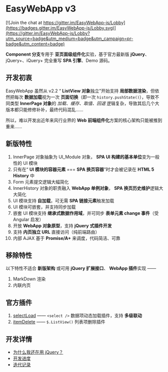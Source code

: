 # EasyWebApp v3

[![Join the chat at https://gitter.im/EasyWebApp-js/Lobby](https://badges.gitter.im/EasyWebApp-js/Lobby.svg)](https://gitter.im/EasyWebApp-js/Lobby?utm_source=badge&utm_medium=badge&utm_campaign=pr-badge&utm_content=badge)


**Component 分支**专用于 **亚页面级组件化**实验，基于官方最新版 **jQuery**、jQuery+、iQuery+ 完全重写 **SPA 引擎**、Demo 源码。


## 开发初衷

EasyWebApp 虽然从 v2.2 “ **ListView 对象**独立”开始支持 **局部数据渲染**，但依然把每次 **数据加载**视为一次 **页面切换**（即一次 `history.pushState()`），导致不同类型 **InnerPage 对象**的 *加载、缓存、取值、回退* 逻辑复杂，导致其后几个大版本都只能修修补补，最终代码混乱……

所以，难以开发出近年来风行业界的 **Web 前端组件化**方案的核心架构只能被推到重来……


## 新版特性

 1. InnerPage 对象抽象为 UI_Module 对象， **SPA UI 构建的基本单位**变为一般性的 UI 模块
 2. 只有在“ **UI 模块的容器元素** === **SPA 换页容器**”时才会被记录在 **HTML 5 History** 中
 3. Form 元素提交逻辑大幅简化
 4. InnerHistory 对象的职责融入 **WebApp 单例对象**， **SPA 换页历史维护**逻辑大大简化
 5. UI 模块支持 **自加载**，可无需 **SPA 链接元素**触发加载
 6. UI 模块可嵌套，并支持同步加载
 7. 嵌套 UI 模块支持 **继承式数据作用域**，并可同步 **表单元素 change 事件**（受 Angular 启发）
 8. 开放 **WebApp 对象原型**，支持 **jQuery 式插件开发**
 9. 支持 **内页独立 URL** 直接访问（纯前端路由）
 10. 内部 AJAX 基于 **Promise/A+** 来调度，代码简洁、可靠


## 移除特性

以下特性不适合 **新版架构** 或可用 **jQuery 扩展接口**、 **WebApp 插件**实现 ——
 1. MarkDown 渲染
 2. 内联内页


## 官方插件

 1. [selectLoad](plugin/EWA_selectLoad.js) —— `<select />` 数据项动态加载插件，支持 **多级联动**
 2. [itemDelete](plugin/EWA_itemDelete.js) —— `$.ListView()` 列表项删除插件


## 开发详情

 - [为什么我还在用 jQuery？](jQueryLove.md)
 - [开发进度](http://git.oschina.net/Tech_Query/EasyWebApp/milestones/1)
 - [迭代记录](http://git.oschina.net/Tech_Query/EasyWebApp/commits/Component)